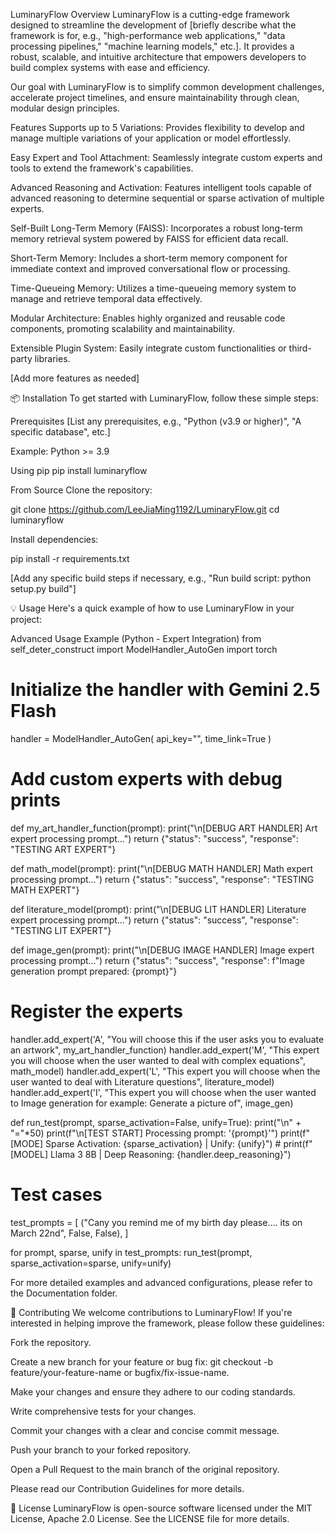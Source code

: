 LuminaryFlow
Overview
LuminaryFlow is a cutting-edge framework designed to streamline the development of [briefly describe what the framework is for, e.g., "high-performance web applications," "data processing pipelines," "machine learning models," etc.]. It provides a robust, scalable, and intuitive architecture that empowers developers to build complex systems with ease and efficiency.

Our goal with LuminaryFlow is to simplify common development challenges, accelerate project timelines, and ensure maintainability through clean, modular design principles.

Features
Supports up to 5 Variations: Provides flexibility to develop and manage multiple variations of your application or model effortlessly.

Easy Expert and Tool Attachment: Seamlessly integrate custom experts and tools to extend the framework's capabilities.

Advanced Reasoning and Activation: Features intelligent tools capable of advanced reasoning to determine sequential or sparse activation of multiple experts.

Self-Built Long-Term Memory (FAISS): Incorporates a robust long-term memory retrieval system powered by FAISS for efficient data recall.

Short-Term Memory: Includes a short-term memory component for immediate context and improved conversational flow or processing.

Time-Queueing Memory: Utilizes a time-queueing memory system to manage and retrieve temporal data effectively.

Modular Architecture: Enables highly organized and reusable code components, promoting scalability and maintainability.



Extensible Plugin System: Easily integrate custom functionalities or third-party libraries.


[Add more features as needed]

📦 Installation
To get started with LuminaryFlow, follow these simple steps:

Prerequisites
[List any prerequisites, e.g., "Python (v3.9 or higher)", "A specific database", etc.]

Example: Python >= 3.9

Using pip
pip install luminaryflow

From Source
Clone the repository:

git clone https://github.com/LeeJiaMing1192/LuminaryFlow.git
cd luminaryflow

Install dependencies:

pip install -r requirements.txt

[Add any specific build steps if necessary, e.g., "Run build script: python setup.py build"]

💡 Usage
Here's a quick example of how to use LuminaryFlow in your project:

Advanced Usage Example (Python - Expert Integration)
from self_deter_construct import ModelHandler_AutoGen
import torch

# Initialize the handler with Gemini 2.5 Flash
handler = ModelHandler_AutoGen(
    api_key="",
    time_link=True
)

# Add custom experts with debug prints
def my_art_handler_function(prompt):
    print("\n[DEBUG ART HANDLER] Art expert processing prompt...")
    return {"status": "success", "response": "TESTING ART EXPERT"}

def math_model(prompt):
    print("\n[DEBUG MATH HANDLER] Math expert processing prompt...")
    return {"status": "success", "response": "TESTING MATH EXPERT"}

def literature_model(prompt):
    print("\n[DEBUG LIT HANDLER] Literature expert processing prompt...")
    return {"status": "success", "response": "TESTING LIT EXPERT"}

def image_gen(prompt):
    print("\n[DEBUG IMAGE HANDLER] Image expert processing prompt...")
    return {"status": "success", "response": f"Image generation prompt prepared: {prompt}"}

# Register the experts
handler.add_expert('A', "You will choose this if the user asks you to evaluate an artwork", my_art_handler_function)
handler.add_expert('M', "This expert you will choose when the user wanted to deal with complex equations", math_model)
handler.add_expert('L', "This expert you will choose when the user wanted to deal with Literature questions", literature_model)
handler.add_expert('I', "This expert you will choose when the user wanted to Image generation for example: Generate a picture of", image_gen)

def run_test(prompt, sparse_activation=False, unify=True):
    print("\n" + "="*50)
    print(f"\n[TEST START] Processing prompt: '{prompt}'")
    print(f"[MODE] Sparse Activation: {sparse_activation} | Unify: {unify}")
    # print(f"[MODEL] Llama 3 8B | Deep Reasoning: {handler.deep_reasoning}")


# Test cases
test_prompts = [
    ("Cany you remind me of my birth day please.... its on March 22nd", False, False),
]

for prompt, sparse, unify in test_prompts:
    run_test(prompt, sparse_activation=sparse, unify=unify)

For more detailed examples and advanced configurations, please refer to the Documentation folder.

🤝 Contributing
We welcome contributions to LuminaryFlow! If you're interested in helping improve the framework, please follow these guidelines:

Fork the repository.

Create a new branch for your feature or bug fix: git checkout -b feature/your-feature-name or bugfix/fix-issue-name.

Make your changes and ensure they adhere to our coding standards.

Write comprehensive tests for your changes.

Commit your changes with a clear and concise commit message.

Push your branch to your forked repository.

Open a Pull Request to the main branch of the original repository.

Please read our Contribution Guidelines for more details.

📄 License
LuminaryFlow is open-source software licensed under the MIT License, Apache 2.0 License. See the LICENSE file for more details.

